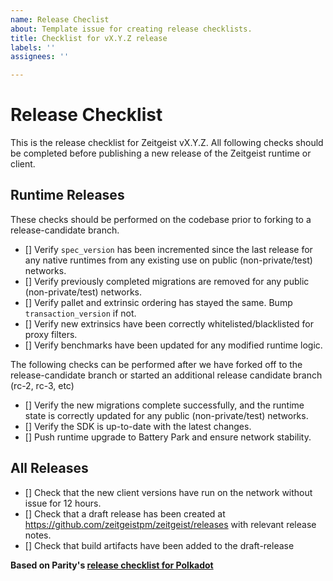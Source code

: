 ```yaml
---
name: Release Checlist
about: Template issue for creating release checklists.
title: Checklist for vX.Y.Z release
labels: ''
assignees: ''

---
```


# Release Checklist

This is the release checklist for Zeitgeist vX.Y.Z. All following checks should be completed before publishing a new release of the Zeitgeist runtime or client.

## Runtime Releases

These checks should be performed on the codebase prior to forking to a release-candidate branch.

- [] Verify `spec_version` has been incremented since the last release for any native runtimes from any existing use on public (non-private/test) networks.
- [] Verify previously completed migrations are removed for any public (non-private/test) networks.
- [] Verify pallet and extrinsic ordering has stayed the same. Bump `transaction_version` if not.
- [] Verify new extrinsics have been correctly whitelisted/blacklisted for proxy filters.
- [] Verify benchmarks have been updated for any modified runtime logic.

The following checks can be performed after we have forked off to the release-candidate branch or started an additional release candidate branch (rc-2, rc-3, etc)

- [] Verify the new migrations complete successfully, and the runtime state is correctly updated for any public (non-private/test) networks.
- [] Verify the SDK is up-to-date with the latest changes.
- [] Push runtime upgrade to Battery Park and ensure network stability.

## All Releases
- [] Check that the new client versions have run on the network without issue for 12 hours.
- [] Check that a draft release has been created at https://github.com/zeitgeistpm/zeitgeist/releases with relevant release
notes.
- [] Check that build artifacts have been added to the draft-release

**Based on Parity's [release checklist for Polkadot](https://github.com/paritytech/polkadot/issues/2961)**
